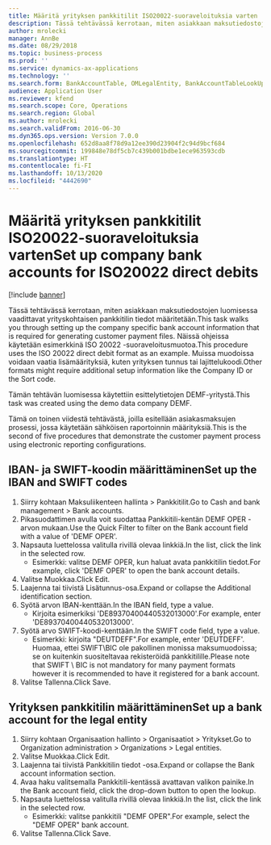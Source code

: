 ```yaml
---
title: Määritä yrityksen pankkitilit ISO20022-suoraveloituksia varten
description: Tässä tehtävässä kerrotaan, miten asiakkaan maksutiedostojen luomisessa vaadittavat yrityskohtaisen pankkitilin tiedot määritetään.
author: mrolecki
manager: AnnBe
ms.date: 08/29/2018
ms.topic: business-process
ms.prod: ''
ms.service: dynamics-ax-applications
ms.technology: ''
ms.search.form: BankAccountTable, OMLegalEntity, BankAccountTableLookUp
audience: Application User
ms.reviewer: kfend
ms.search.scope: Core, Operations
ms.search.region: Global
ms.author: mrolecki
ms.search.validFrom: 2016-06-30
ms.dyn365.ops.version: Version 7.0.0
ms.openlocfilehash: 652d8aa8f78d9a12ee390d23904f2c94d9bcf684
ms.sourcegitcommit: 199848e78df5cb7c439b001bdbe1ece963593cdb
ms.translationtype: HT
ms.contentlocale: fi-FI
ms.lasthandoff: 10/13/2020
ms.locfileid: "4442690"
---
```

# <a name="set-up-company-bank-accounts-for-iso20022-direct-debits"></a><span data-ttu-id="b2f73-103">Määritä yrityksen pankkitilit ISO20022-suoraveloituksia varten</span><span class="sxs-lookup"><span data-stu-id="b2f73-103">Set up company bank accounts for ISO20022 direct debits</span></span>

[!include [banner](../../includes/banner.md)]

<span data-ttu-id="b2f73-104">Tässä tehtävässä kerrotaan, miten asiakkaan maksutiedostojen luomisessa vaadittavat yrityskohtaisen pankkitilin tiedot määritetään.</span><span class="sxs-lookup"><span data-stu-id="b2f73-104">This task walks you through setting up the company specific bank account information that is required for generating customer payment files.</span></span> <span data-ttu-id="b2f73-105">Näissä ohjeissa käytetään esimerkkinä ISO 20022 -suoraveloitusmuotoa.</span><span class="sxs-lookup"><span data-stu-id="b2f73-105">This procedure uses the ISO 20022 direct debit format as an example.</span></span> <span data-ttu-id="b2f73-106">Muissa muodoissa voidaan vaatia lisämäärityksiä, kuten yrityksen tunnus tai lajittelukoodi.</span><span class="sxs-lookup"><span data-stu-id="b2f73-106">Other formats might require additional setup information like the Company ID or the Sort code.</span></span>



<span data-ttu-id="b2f73-107">Tämän tehtävän luomisessa käytettiin esittelytietojen DEMF-yritystä.</span><span class="sxs-lookup"><span data-stu-id="b2f73-107">This task was created using the demo data company DEMF.</span></span>



<span data-ttu-id="b2f73-108">Tämä on toinen viidestä tehtävästä, joilla esitellään asiakasmaksujen prosessi, jossa käytetään sähköisen raportoinnin määrityksiä.</span><span class="sxs-lookup"><span data-stu-id="b2f73-108">This is the second of five procedures that demonstrate the customer payment process using electronic reporting configurations.</span></span>


## <a name="set-up-the-iban-and-swift-codes"></a><span data-ttu-id="b2f73-109">IBAN- ja SWIFT-koodin määrittäminen</span><span class="sxs-lookup"><span data-stu-id="b2f73-109">Set up the IBAN and SWIFT codes</span></span>
1. <span data-ttu-id="b2f73-110">Siirry kohtaan Maksuliikenteen hallinta > Pankkitilit.</span><span class="sxs-lookup"><span data-stu-id="b2f73-110">Go to Cash and bank management > Bank accounts.</span></span>
2. <span data-ttu-id="b2f73-111">Pikasuodattimen avulla voit suodattaa Pankkitili-kentän DEMF OPER -arvon mukaan.</span><span class="sxs-lookup"><span data-stu-id="b2f73-111">Use the Quick Filter to filter on the Bank account field with a value of 'DEMF OPER'.</span></span>
3. <span data-ttu-id="b2f73-112">Napsauta luettelossa valitulla rivillä olevaa linkkiä.</span><span class="sxs-lookup"><span data-stu-id="b2f73-112">In the list, click the link in the selected row.</span></span>
    * <span data-ttu-id="b2f73-113">Esimerkki: valitse DEMF OPER, kun haluat avata pankkitilin tiedot.</span><span class="sxs-lookup"><span data-stu-id="b2f73-113">For example, click 'DEMF OPER' to open the bank account details.</span></span>  
4. <span data-ttu-id="b2f73-114">Valitse Muokkaa.</span><span class="sxs-lookup"><span data-stu-id="b2f73-114">Click Edit.</span></span>
5. <span data-ttu-id="b2f73-115">Laajenna tai tiivistä Lisätunnus-osa.</span><span class="sxs-lookup"><span data-stu-id="b2f73-115">Expand or collapse the Additional identification section.</span></span>
6. <span data-ttu-id="b2f73-116">Syötä arvon IBAN-kenttään.</span><span class="sxs-lookup"><span data-stu-id="b2f73-116">In the IBAN field, type a value.</span></span>
    * <span data-ttu-id="b2f73-117">Kirjoita esimerkiksi 'DE89370400440532013000'.</span><span class="sxs-lookup"><span data-stu-id="b2f73-117">For example, enter 'DE89370400440532013000'.</span></span>  
7. <span data-ttu-id="b2f73-118">Syötä arvo SWIFT-koodi-kenttään.</span><span class="sxs-lookup"><span data-stu-id="b2f73-118">In the SWIFT code field, type a value.</span></span>
    * <span data-ttu-id="b2f73-119">Esimerkki: kirjoita "DEUTDEFF".</span><span class="sxs-lookup"><span data-stu-id="b2f73-119">For example, enter 'DEUTDEFF'.</span></span>    <span data-ttu-id="b2f73-120">Huomaa, ettei SWIFT\BIC ole pakollinen monissa maksumuodoissa; se on kuitenkin suositeltavaa rekisteröidä pankkitilille.</span><span class="sxs-lookup"><span data-stu-id="b2f73-120">Please note that SWIFT \ BIC is not mandatory for many payment formats however it is recommended to have it registered for a bank account.</span></span>  
8. <span data-ttu-id="b2f73-121">Valitse Tallenna.</span><span class="sxs-lookup"><span data-stu-id="b2f73-121">Click Save.</span></span>

## <a name="set-up-a-bank-account-for-the-legal-entity"></a><span data-ttu-id="b2f73-122">Yrityksen pankkitilin määrittäminen</span><span class="sxs-lookup"><span data-stu-id="b2f73-122">Set up a bank account for the legal entity</span></span>
1. <span data-ttu-id="b2f73-123">Siirry kohtaan Organisaation hallinto > Organisaatiot > Yritykset.</span><span class="sxs-lookup"><span data-stu-id="b2f73-123">Go to Organization administration > Organizations > Legal entities.</span></span>
2. <span data-ttu-id="b2f73-124">Valitse Muokkaa.</span><span class="sxs-lookup"><span data-stu-id="b2f73-124">Click Edit.</span></span>
3. <span data-ttu-id="b2f73-125">Laajenna tai tiivistä Pankkitilin tiedot -osa.</span><span class="sxs-lookup"><span data-stu-id="b2f73-125">Expand or collapse the Bank account information section.</span></span>
4. <span data-ttu-id="b2f73-126">Avaa haku valitsemalla Pankkitili-kentässä avattavan valikon painike.</span><span class="sxs-lookup"><span data-stu-id="b2f73-126">In the Bank account field, click the drop-down button to open the lookup.</span></span>
5. <span data-ttu-id="b2f73-127">Napsauta luettelossa valitulla rivillä olevaa linkkiä.</span><span class="sxs-lookup"><span data-stu-id="b2f73-127">In the list, click the link in the selected row.</span></span>
    * <span data-ttu-id="b2f73-128">Esimerkki: valitse pankkitili "DEMF OPER".</span><span class="sxs-lookup"><span data-stu-id="b2f73-128">For example, select the "DEMF OPER" bank account.</span></span>  
6. <span data-ttu-id="b2f73-129">Valitse Tallenna.</span><span class="sxs-lookup"><span data-stu-id="b2f73-129">Click Save.</span></span>

